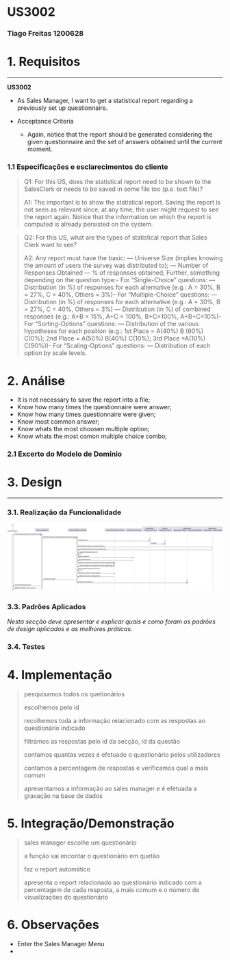 # US3002

### Tiago Freitas 1200628

# 1. Requisitos

_____
**US3002**

* As Sales Manager, I want to get a statistical report regarding a previously set up questionnaire.


* Acceptance Criteria 
  * Again, notice that the report should be generated considering the given questionnaire and the set of answers obtained until the current moment.

### 1.1 Especificações e esclarecimentos do cliente

> Q1: For this US, does the statistical report need to be shown to the SalesClerk or needs to be saved in some file too (p.e. text file)?
>
> A1: The important is to show the statistical report. 
> Saving the report is not seen as relevant since, at any time, the user might request to see the report again. 
> Notice that the information on which the report is computed is already persisted on the system.

> Q2: For this US, what are the types of statistical report that Sales Clerk want to see?
> 
> A2: Any report must have the basic:
— Universe Size (implies knowing the amount of users the survey was distributed to);
— Number of Responses Obtained
— % of responses obtained;
Further, something depending on the question type:- For “Single-Choice” questions:
  — Distribution (in %) of responses for each alternative (e.g.: A = 30%, B = 27%, C = 40%, Others = 3%)- For “Multiple-Choice” questions:
  — Distribution (in %) of responses for each alternative (e.g.: A = 30%, B = 27%, C = 40%, Others = 3%)
  — Distribution (in %) of combined responses (e.g.: A+B = 15%, A+C = 100%, B+C=100%, A+B+C=10%)- For “Sorting-Options” questions:
  — Distribution of the various hypotheses for each position (e.g.: 1st Place = A(40%) B (60%) C(0%); 2nd Place = A(50%) B(40%) C(10%); 3rd Place =A(10%) C(90%))- For “Scaling-Options” questions:
  — Distribution of each option by scale levels.
# 2. Análise

* It is not necessary to save the report into a file;
* Know how many times the questionnaire were answer;
* Know how many times questionnaire were given;
* Know most common answer;
* Know whats the most choosen multiple option;
* Know whats the most comon multiple choice combo;

### 2.1 Excerto do Modelo de Domínio

# 3. Design

_____

### 3.1. Realização da Funcionalidade

![U3002_SD.svg](US3002_SD.svg)

### 3.3. Padrões Aplicados

*Nesta secção deve apresentar e explicar quais e como foram os padrões de design aplicados e as melhores práticas.*

### 3.4. Testes

# 4. Implementação
> pesquisamos todos os quetionários
> 
> escolhemos pelo id
>
> recolhemos toda a informação relacionado com as respostas ao questionário indicado
>
> filtramos as respostas pelo id da secção, id da questão
>
> contamos quantas vezes é efetuado o questionário pelos utilizadores
> 
> contamos a percentagem de respostas e verificamos qual a mais comum
> 
> apresentamos a informação ao sales manager e é efetuada a gravação na base de dados


# 5. Integração/Demonstração

> sales manager escolhe um questionário
>
> a função vai encontar o questionário em quetão
>
> faz o report automático
>
> apresenta o report relacionado ao questionário indicado com a percentagem de cada resposta, a mais comum e o número de visualizações do questionário
>

# 6. Observações

* Enter the Sales Manager Menu
* 



